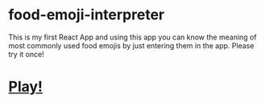 # food-emoji-interpreter
This is my first React App and using this app you can know the meaning of most commonly used food emojis by just entering them in the app.
Please try it once!

# [Play!](https://food-emoji-interpreter.netlify.app/)
